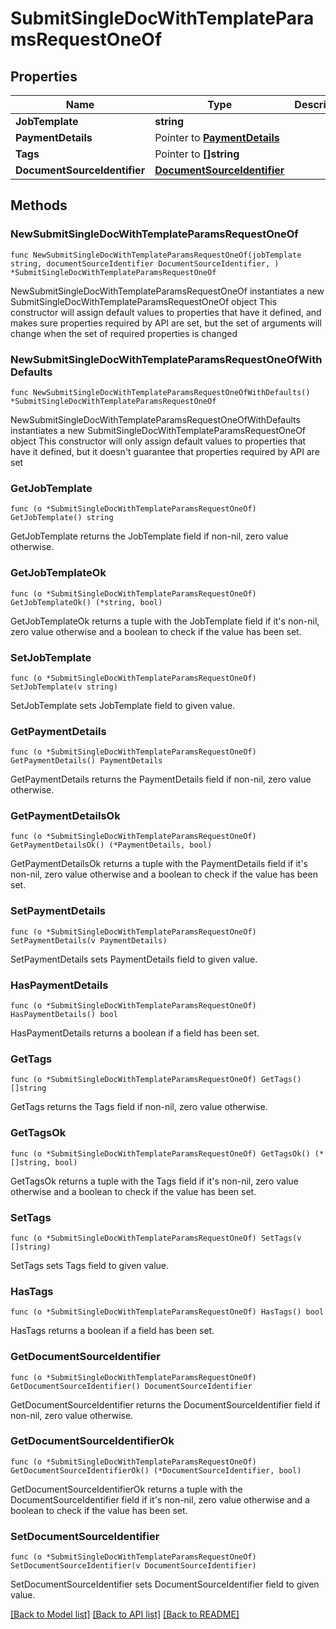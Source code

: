 # SubmitSingleDocWithTemplateParamsRequestOneOf

## Properties

Name | Type | Description | Notes
------------ | ------------- | ------------- | -------------
**JobTemplate** | **string** |  | 
**PaymentDetails** | Pointer to [**PaymentDetails**](PaymentDetails.md) |  | [optional] 
**Tags** | Pointer to **[]string** |  | [optional] 
**DocumentSourceIdentifier** | [**DocumentSourceIdentifier**](DocumentSourceIdentifier.md) |  | 

## Methods

### NewSubmitSingleDocWithTemplateParamsRequestOneOf

`func NewSubmitSingleDocWithTemplateParamsRequestOneOf(jobTemplate string, documentSourceIdentifier DocumentSourceIdentifier, ) *SubmitSingleDocWithTemplateParamsRequestOneOf`

NewSubmitSingleDocWithTemplateParamsRequestOneOf instantiates a new SubmitSingleDocWithTemplateParamsRequestOneOf object
This constructor will assign default values to properties that have it defined,
and makes sure properties required by API are set, but the set of arguments
will change when the set of required properties is changed

### NewSubmitSingleDocWithTemplateParamsRequestOneOfWithDefaults

`func NewSubmitSingleDocWithTemplateParamsRequestOneOfWithDefaults() *SubmitSingleDocWithTemplateParamsRequestOneOf`

NewSubmitSingleDocWithTemplateParamsRequestOneOfWithDefaults instantiates a new SubmitSingleDocWithTemplateParamsRequestOneOf object
This constructor will only assign default values to properties that have it defined,
but it doesn't guarantee that properties required by API are set

### GetJobTemplate

`func (o *SubmitSingleDocWithTemplateParamsRequestOneOf) GetJobTemplate() string`

GetJobTemplate returns the JobTemplate field if non-nil, zero value otherwise.

### GetJobTemplateOk

`func (o *SubmitSingleDocWithTemplateParamsRequestOneOf) GetJobTemplateOk() (*string, bool)`

GetJobTemplateOk returns a tuple with the JobTemplate field if it's non-nil, zero value otherwise
and a boolean to check if the value has been set.

### SetJobTemplate

`func (o *SubmitSingleDocWithTemplateParamsRequestOneOf) SetJobTemplate(v string)`

SetJobTemplate sets JobTemplate field to given value.


### GetPaymentDetails

`func (o *SubmitSingleDocWithTemplateParamsRequestOneOf) GetPaymentDetails() PaymentDetails`

GetPaymentDetails returns the PaymentDetails field if non-nil, zero value otherwise.

### GetPaymentDetailsOk

`func (o *SubmitSingleDocWithTemplateParamsRequestOneOf) GetPaymentDetailsOk() (*PaymentDetails, bool)`

GetPaymentDetailsOk returns a tuple with the PaymentDetails field if it's non-nil, zero value otherwise
and a boolean to check if the value has been set.

### SetPaymentDetails

`func (o *SubmitSingleDocWithTemplateParamsRequestOneOf) SetPaymentDetails(v PaymentDetails)`

SetPaymentDetails sets PaymentDetails field to given value.

### HasPaymentDetails

`func (o *SubmitSingleDocWithTemplateParamsRequestOneOf) HasPaymentDetails() bool`

HasPaymentDetails returns a boolean if a field has been set.

### GetTags

`func (o *SubmitSingleDocWithTemplateParamsRequestOneOf) GetTags() []string`

GetTags returns the Tags field if non-nil, zero value otherwise.

### GetTagsOk

`func (o *SubmitSingleDocWithTemplateParamsRequestOneOf) GetTagsOk() (*[]string, bool)`

GetTagsOk returns a tuple with the Tags field if it's non-nil, zero value otherwise
and a boolean to check if the value has been set.

### SetTags

`func (o *SubmitSingleDocWithTemplateParamsRequestOneOf) SetTags(v []string)`

SetTags sets Tags field to given value.

### HasTags

`func (o *SubmitSingleDocWithTemplateParamsRequestOneOf) HasTags() bool`

HasTags returns a boolean if a field has been set.

### GetDocumentSourceIdentifier

`func (o *SubmitSingleDocWithTemplateParamsRequestOneOf) GetDocumentSourceIdentifier() DocumentSourceIdentifier`

GetDocumentSourceIdentifier returns the DocumentSourceIdentifier field if non-nil, zero value otherwise.

### GetDocumentSourceIdentifierOk

`func (o *SubmitSingleDocWithTemplateParamsRequestOneOf) GetDocumentSourceIdentifierOk() (*DocumentSourceIdentifier, bool)`

GetDocumentSourceIdentifierOk returns a tuple with the DocumentSourceIdentifier field if it's non-nil, zero value otherwise
and a boolean to check if the value has been set.

### SetDocumentSourceIdentifier

`func (o *SubmitSingleDocWithTemplateParamsRequestOneOf) SetDocumentSourceIdentifier(v DocumentSourceIdentifier)`

SetDocumentSourceIdentifier sets DocumentSourceIdentifier field to given value.



[[Back to Model list]](../README.md#documentation-for-models) [[Back to API list]](../README.md#documentation-for-api-endpoints) [[Back to README]](../README.md)


